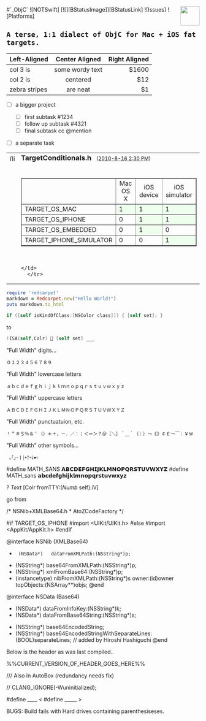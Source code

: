  <span style="float:right;">
<img src="https://rawgit.com/mralexgray/_ObjC/master/_ObjC/_ObjC.svg" width="50"/>
</span> 
#`_ObjC` ![NOTSwift]  [![][BStatusImage]][BStatusLink] ![Issues] ![Platforms]

## `A terse, 1:1 dialect of ObjC for Mac + iOS fat targets.`

| Left-Aligned  | Center Aligned  | Right Aligned |
| :------------ |:---------------:| -----:|
| col 3 is      | some wordy text | $1600 |
| col 2 is      | centered        |   $12 |
| zebra stripes | are neat        |    $1 |


- [ ] a bigger project
  - [ ] first subtask #1234
  - [ ] follow up subtask #4321
  - [ ] final subtask cc @mention
- [ ] a separate task


<table cellpadding="0" cellspacing="3">
      <tbody><tr>
	<td>
	  <a href="/blog/archive/2010/8/16/TargetConditionalsh.html"><img src="/link.gif" width="14" height="16" border="0" alt="(link)"></a>
	</td>
	<td>
	  <b><font size="+1">TargetConditionals.h</font></b> &nbsp; 
	  <font size="-1">(<a href="/blog/archive/2010/8/16/TargetConditionalsh.html">2010-8-16 2:30 PM</a>)</font>
	</td>
      </tr>
      <tr>
	<td>
	  &nbsp;
	</td>
	<td>
      <br>
    <table border="1" cellspacing="0" cellpadding="4">
      <tbody><tr><th></th><td align="center">Mac OS X</td><td align="center">iOS device</td><td align="center">iOS simulator</td>
      </tr><tr><td>TARGET_OS_MAC</td><td bgcolor="#eeffee">1</td><td bgcolor="#eeffee">1</td><td bgcolor="#eeffee">1</td></tr>
      <tr><td>TARGET_OS_IPHONE</td><td>0</td><td bgcolor="#eeffee">1</td><td bgcolor="#eeffee">1</td></tr>
      <tr><td>TARGET_OS_EMBEDDED</td><td>0</td><td bgcolor="#eeffee">1</td><td>0</td></tr>
      <tr><td>TARGET_IPHONE_SIMULATOR</td><td>0</td><td>0</td><td bgcolor="#eeffee">1</td></tr>
    </tbody></table>
    <br>

	</td>
      </tr>
  </tbody></table>
  
``` ruby
require 'redcarpet'
markdown = Redcarpet.new("Hello World!")
puts markdown.to_html
```

``` objective-c
if ([self isKindOfClass:[NSColor class]]) { [self set]; }
```
to  
``` objective-c
!ISA(self,Colr) 💩 [self set] ___
```
 
 
"Full Width" digits...
    
    ０１２３４５６７８９

"Full Width" lowercase letters
    
    ａｂｃｄｅｆｇｈｉｊｋｌｍｎｏｐｑｒｓｔｕｖｗｘｙｚ

"Full Width" uppercase letters
    
    ＡＢＣＤＥＦＧＨＩＪＫＬＭＮＯＰＱＲＳＴＵＶＷＸＹＺ

"Full Width" punctuatuion, etc.
    
    ！＂＃＄％＆＇（）＊＋，－．／：；＜＝＞？＠［＼］＾＿｀｛｜｝～｟｠￠￡￢￣￤￥￦

"Full Width" other symbols...

     ｡｢｣･ￜ￨￩￪￫￬￭￮
#define MATH_SANS 𝗔𝗕𝗖𝗗𝗘𝗙𝗚𝗛𝗜𝗝𝗞𝗟𝗠𝗡𝗢𝗣𝗤𝗥𝗦𝗧𝗨𝗩𝗪𝗫𝗬𝗭
#define MATH_sans 𝗮𝗯𝗰𝗱𝗲𝗳𝗴𝗵𝗶𝗷𝗸𝗹𝗺𝗻𝗼𝗽𝗾𝗿𝘀𝘁𝘂𝘃𝘄𝘅𝘆𝘇


 
 ?  _Text_ [Colr fromTTY:(_Numb_ self).iV] 
 

go from 

/*  NSNib+XMLBase64.h  *  AtoZCodeFactory */

#if TARGET_OS_IPHONE
#import <UIKit/UIKit.h>
#else
#import <AppKit/AppKit.h>
#endif

@interface			             NSNib (XMLBase64)
+      (NSData*)   dataFromXMLPath:(NSString*)p;
+    (NSString*) base64FromXMLPath:(NSString*)p;
+    (NSString*)     xmlFromBase64:(NSString*)p;
+ (instancetype)    nibFromXMLPath:(NSString*)s
														 owner:(id)owner
												topObjects:(NSArray**)objs;
@end

@interface                  NSData (Base64)
+   (NSData*)      dataFromInfoKey:(NSString*)k;
+   (NSData*) dataFromBase64String:(NSString*)s;
- (NSString*)  base64EncodedString;
- (NSString*) base64EncodedStringWithSeparateLines:(BOOL)separateLines; // added by Hiroshi Hashiguchi
@end

Below is the header as was last compiled..

%%CURRENT_VERSION_OF_HEADER_GOES_HERE%%


/// Also in AutoBox (redundancy needs fix)


  // CLANG_IGNORE(-Wuninitialized);

#define     ____ <
#define    _____ >

[Platforms]:    https://img.shields.io/badge/platforms-mac%2Bios%2Bsimulator-lightgrey.svg
[Issues]:       https://img.shields.io/github/issues/mralexgray/_ObjC.svg
[BStatusLink]:  https://travis-ci.org/mralexgray/_ObjC
[BStatusImage]: https://travis-ci.org/mralexgray/_ObjC.svg?branch=master (Travis Build Status)
[NOTSwift]:        https://img.shields.io/badge/NOT%20Swift-YES-blue.svg (NOT swift, lol)


BUGS:
Build fails with Hard drives containing parenthesiseses.
